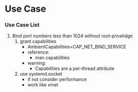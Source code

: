 # Use Case

### Use Case List
1. Bind port numbers less than 1024 without root-privelidge
    1. grant capabilities
        * AmbientCapabilities=CAP_NET_BIND_SERVICE
        * reference:
            * man capabilities
        * warning:
            * Capabilities are a per-thread attribute
    2. use systemd.socket
        * if not consider performance
        * work like xinet

